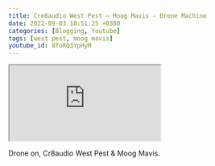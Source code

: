 ```yaml
---
title: Cre8audio West Pest ♾ Moog Mavis - Drone Machine
date: 2022-09-03 18:51:25 +0300
categories: [Blogging, Youtube]
tags: [west pest, moog mavis]
youtube_id: 8foRQ3YpHyM
---
```



<div class="embed-responsive embed-responsive-16by9" >
    <iframe class="embed-responsive-item"  src="https://www.youtube.com/embed/{{ page.youtube_id }}"></iframe>
</div>

Drone on, Cr8audio West Pest &amp; Moog Mavis.